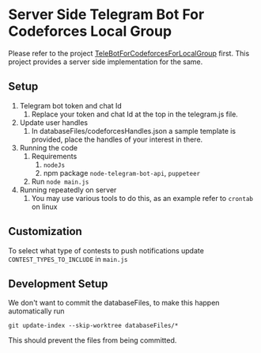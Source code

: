 # Server Side Telegram Bot For Codeforces Local Group

Please refer to the project [TeleBotForCodeforcesForLocalGroup](https://github.com/SaiKamalP/TeleBotForCodeforcesForLocalGroup) first. This project provides a server side implementation for the same.

## Setup

1. Telegram bot token and chat Id
   1. Replace your token and chat Id at the top in the telegram.js file.
2. Update user handles
   1. In databaseFiles/codeforcesHandles.json a sample template is provided, place the handles of your interest in there.
3. Running the code
   1. Requirements
      1. `nodeJs`
      2. npm package `node-telegram-bot-api`, `puppeteer`
   2. Run `node main.js`
4. Running repeatedly on server
   1. You may use various tools to do this, as an example refer to `crontab` on linux

## Customization

To select what type of contests to push notifications update `CONTEST_TYPES_TO_INCLUDE` in `main.js`

## Development Setup

We don't want to commit the databaseFiles, to make this happen automatically run 

`git update-index --skip-worktree databaseFiles/*`

This should prevent the files from being committed.

